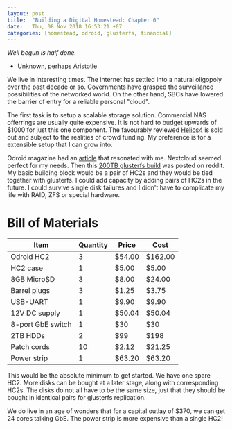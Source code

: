 ```yaml
---
layout: post
title:  "Building a Digital Homestead: Chapter 0"
date:   Thu, 08 Nov 2018 16:53:21 +07
categories: [homestead, odroid, glusterfs, financial]
---
```


_Well begun is half done._
- Unknown, perhaps Aristotle

We live in interesting times. The internet has settled into a natural oligopoly over the past decade or so. Governments have grasped the surveillance possibilities of the networked world. On the other hand, SBCs have lowered the barrier of entry for a reliable personal "cloud". 

The first task is to setup a scalable storage solution. Commercial NAS offerrings are usually quite expensive. It is not hard to budget upwards of $1000 for just this one component. The favourably reviewed [Helios4](https://shop.kobol.io/) is sold out and subject to the realities of crowd funding. My preference is for a extensible setup that I can grow into.

Odroid magazine had an [article](https://magazine.odroid.com/article/nextcloud-server-creating-network-access-storage-nas-odroid-hc2/) that resonated with me. Nextcloud seemed perfect for my needs. Then this [200TB glusterfs build](https://www.reddit.com/r/DataHoarder/comments/8ocjxz/200tb_glusterfs_odroid_hc2_build/) was posted on reddit. My basic building block would be a pair of HC2s and they would be tied together with glusterfs. I could add capacity by adding pairs of HC2s in the future. I could survive single disk failures and I didn't have to complicate my life with RAID, ZFS or special hardware.

# Bill of Materials

| Item | Quantity | Price | Cost |
|------|-------|-------|-------|
| Odroid HC2 | 3 | $54.00 | $162.00 |
| HC2 case | 1 | $5.00 | $5.00 |
| 8GB MicroSD | 3 | $8.00 | $24.00 |
| Barrel plugs | 3 | $1.25 | $3.75 |
| USB-UART | 1 | $9.90 | $9.90 |
| 12V DC supply | 1 | $50.04 | $50.04 |
| 8-port GbE switch | 1 | $30 | $30 |
| 2TB HDDs | 2 | $99 | $198 |
| Patch cords | 10 | $2.12 | $21.25 |
| Power strip | 1 | $63.20 | $63.20 |

This would be the absolute minimum to get started. We have one spare HC2. More disks can be bought at a later stage, along with corresponding HC2s. The disks do not all have to be the same size, just that they should be bought in identical pairs for glusterfs replication.

We do live in an age of wonders that for a capital outlay of $370, we can get 24 cores talking GbE. The power strip is more expensive than a single HC2!
